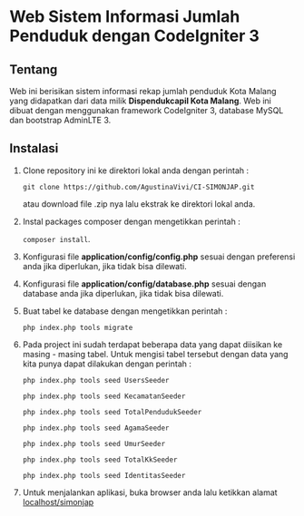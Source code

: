 # Web Sistem Informasi Jumlah Penduduk dengan CodeIgniter 3

## Tentang
Web ini berisikan sistem informasi rekap jumlah penduduk Kota Malang yang didapatkan dari data milik **Dispendukcapil Kota Malang**. Web ini dibuat dengan menggunakan framework CodeIgniter 3, database MySQL dan bootstrap AdminLTE 3.

## Instalasi
1. Clone repository ini ke direktori lokal anda dengan perintah :
    
    ``git clone https://github.com/AgustinaVivi/CI-SIMONJAP.git``

    atau download file .zip nya lalu ekstrak ke direktori lokal anda.

2. Instal packages composer dengan mengetikkan perintah : 

    ``composer install``.

3. Konfigurasi file **application/config/config.php** sesuai dengan preferensi anda jika diperlukan, jika tidak bisa dilewati.

4. Konfigurasi file **application/config/database.php** sesuai dengan database anda jika diperlukan, jika tidak bisa dilewati.

5. Buat tabel ke database dengan mengetikkan perintah : 

    ``php index.php tools migrate``

6. Pada project ini sudah terdapat beberapa data yang dapat diisikan ke masing - masing tabel. Untuk mengisi tabel tersebut dengan data yang kita punya dapat dilakukan dengan perintah : 

    ``php index.php tools seed UsersSeeder``

    ``php index.php tools seed KecamatanSeeder``

    ``php index.php tools seed TotalPendudukSeeder``

    ``php index.php tools seed AgamaSeeder``

    ``php index.php tools seed UmurSeeder``

    ``php index.php tools seed TotalKkSeeder``

    ``php index.php tools seed IdentitasSeeder``

7. Untuk menjalankan aplikasi, buka browser anda lalu ketikkan alamat [localhost/simonjap](http://localhost/simonjap)
